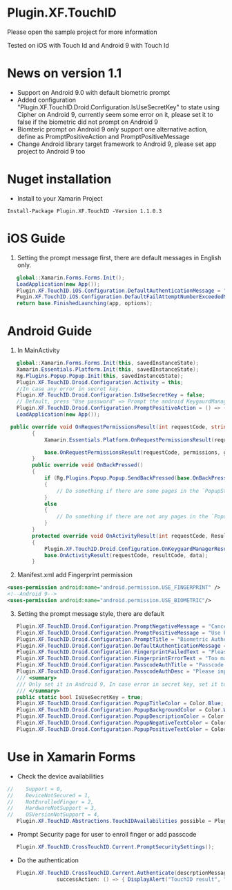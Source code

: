 # Plugin.XF.TouchID
Please open the sample project for more information

Tested on iOS with Touch Id and Android 9 with Touch Id

# News on version 1.1
- Support on Android 9.0 with default biometric prompt
- Added configuration "Plugin.XF.TouchID.Droid.Configuration.IsUseSecretKey" to state using Cipher on Android 9, currently seem some error on it, please set it to false if the biometric did not prompt on Android 9
- Biomteric prompt on Android 9 only support one alternative action, define as PromptPositiveAction and PromptPositiveMessage
- Change Android library target framework to Android 9, please set app project to Android 9 too
# Nuget installation
- Install to your Xamarin Project
```
Install-Package Plugin.XF.TouchID -Version 1.1.0.3
```

# iOS Guide
1. Setting the prompt message first, there are default messages in English only.
```C#
   global::Xamarin.Forms.Forms.Init();
   LoadApplication(new App());
   Plugin.XF.TouchID.iOS.Configuration.DefaultAuthenticationMessage = "Set the default authenticate message";
   Pugin.XF.TouchID.iOS.Configuration.DefaultFailAttemptNumberExceededMsg = "Set the default failed attempt exceed msg";
   return base.FinishedLaunching(app, options);
```

# Android Guide
1. In MainActivity
```C#
   global::Xamarin.Forms.Forms.Init(this, savedInstanceState);
   Xamarin.Essentials.Platform.Init(this, savedInstanceState);
   Rg.Plugins.Popup.Popup.Init(this, savedInstanceState);
   Plugin.XF.TouchID.Droid.Configuration.Activity = this;
   //In case any error in secret key.
   Plugin.XF.TouchID.Droid.Configuration.IsUseSecretKey = false;
   // Default, press "Use password" => Prompt the android KeygaurdManager auth page, you may change it as you want
   Plugin.XF.TouchID.Droid.Configuration.PromptPositiveAction = () => { Plugin.XF.TouchID.CrossTouchID.Current.PromptKeyguardManagerAuth(); };
   LoadApplication(new App());
```

```C#
 public override void OnRequestPermissionsResult(int requestCode, string[] permissions, [GeneratedEnum] Android.Content.PM.Permission[] grantResults)
        {
            Xamarin.Essentials.Platform.OnRequestPermissionsResult(requestCode, permissions, grantResults);

            base.OnRequestPermissionsResult(requestCode, permissions, grantResults);
        }
        public override void OnBackPressed()
        {
            if (Rg.Plugins.Popup.Popup.SendBackPressed(base.OnBackPressed))
            {
                // Do something if there are some pages in the `PopupStack`
            }
            else
            {
                // Do something if there are not any pages in the `PopupStack`
            }
        }
        protected override void OnActivityResult(int requestCode, Result resultCode, Intent data)
        {
            Plugin.XF.TouchID.Droid.Configuration.OnKeyguardManagerResult(data, requestCode, resultCode);
            base.OnActivityResult(requestCode, resultCode, data);
        }
```
2. Manifest.xml add Fingerprint permission

```xml
<uses-permission android:name="android.permission.USE_FINGERPRINT" />
<!--Android 9-->
<uses-permission android:name="android.permission.USE_BIOMETRIC"/>
```

3. Setting the prompt message style, there are default
```C#
   Plugin.XF.TouchID.Droid.Configuration.PromptNegativeMessage = "Cancel";
   Plugin.XF.TouchID.Droid.Configuration.PromptPositiveMessage = "Use Password";
   Plugin.XF.TouchID.Droid.Configuration.PromptTitle = "Biometric Authentication";
   Plugin.XF.TouchID.Droid.Configuration.DefaultAuthenticationMessage = "Please do the authentication for further action";
   Plugin.XF.TouchID.Droid.Configuration.FingerprintFailedText = "Please try again";
   Plugin.XF.TouchID.Droid.Configuration.FingerprintErrorText = "Too many failed attempts, please wait 30s to retry";
   Plugin.XF.TouchID.Droid.Configuration.PasscodeAuthTitle = "Passcode authentication";
   Plugin.XF.TouchID.Droid.Configuration.PasscodeAuthDesc = "Please input passcode to continue";
   /// <summary>
   /// Only set it in Android 9, In case error in secret key, set it to false
   /// </summary>
   public static bool IsUseSecretKey = true;
   Plugin.XF.TouchID.Droid.Configuration.PopupTitleColor = Color.Blue;
   Plugin.XF.TouchID.Droid.Configuration.PopupBackgroundColor = Color.White;
   Plugin.XF.TouchID.Droid.Configuration.PopupDescriptionColor = Color.Black;
   Plugin.XF.TouchID.Droid.Configuration.PopupNegativeTextColor = Color.Red;
   Plugin.XF.TouchID.Droid.Configuration.PopupPositiveTextColor = Color.Black;
```

# Use in Xamarin Forms
- Check the device availabilities 
```c#
//    Support = 0,
//    DeviceNotSecured = 1,
//    NotEnrolledFinger = 2,
//    HardwareNotSupport = 3,
//    OSVersionNotSupport = 4,
   Plugin.XF.TouchID.Abstractions.TouchIDAvailabilities possible = Plugin.XF.TouchID.CrossTouchID.Current.IsFingerprintAuthenticationPossible();
```
- Prompt Security page for user to enroll finger or add passcode
```c#
   Plugin.XF.TouchID.CrossTouchID.Current.PromptSecuritySettings();
```
- Do the authentication
```C#
   Plugin.XF.TouchID.CrossTouchID.Current.Authenticate(descrptionMessage: "Please do the authentication for further action",
                successAction: () => { DisplayAlert("TouchID result", "Success", "Great"); }
```

